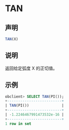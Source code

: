 # TAN

## 声明

```sql
TAN(X)
```

## 说明

返回给定弧度 X 的正切值。

## 示例

```sql
obclient> SELECT TAN(PI());
+-------------------------+
| TAN(PI())               |
+-------------------------+
| -1.2246467991473532e-16 |
+-------------------------+
1 row in set 
```
